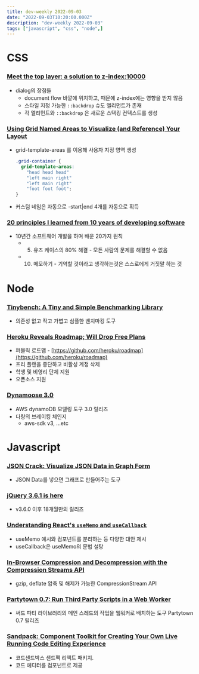 ```yaml
---
title: dev-weekly 2022-09-03
date: "2022-09-03T10:20:00.000Z"
description: "dev-weekly 2022-09-03"
tags: ["javascript", "css", "node",]
---
```


# CSS

### **[Meet the top layer: a solution to z-index:10000](https://developer.chrome.com/blog/what-is-the-top-layer)**

- dialog의 장점들
    - document flow 바깥에 위치하고, 때문에 z-index에는 영향을 받지 않음
    - 스타일 지정 가능한 `::backdrop` 슈도 엘리먼트가 존재
    - 각 엘리먼트와 `::backdrop` 은 새로운 스택킹 컨텍스트를 생성

### **[Using Grid Named Areas to Visualize (and Reference) Your Layout](https://css-tricks.com/using-grid-named-areas-to-visualize-and-reference-your-layout)**

- grid-template-areas 를 이용해 사용자 지정 영역 생성
    
    ```css
    .grid-container {
      grid-template-areas:
        "head head head"
        "left main right"
        "left main right"
        "foot foot foot";
    }
    ```
    
- 커스텀 네임은 자동으로 <custom-ident>-start|end 4개를 자동으로 획득

### **[20 principles I learned from 10 years of developing software](https://dev.to/ondrejsevcik/20-principles-i-learned-from-10-years-of-developing-software-5354)**

- 10년간 소프트웨어 개발을 하며 배운 20가지 원칙
    - 5. 유즈 케이스의 80% 해결 - 모든 사람의 문제를 해결할 수 없음
    - 10. 메모하기 - 기억할 것이라고 생각하는것은 스스로에게 거짓말 하는 것

# Node

### **[Tinybench: A Tiny and Simple Benchmarking Library](https://github.com/tinylibs/tinybench)**

- 의존성 없고 작고 가볍고 심플한 벤치마킹 도구

### **[Heroku Reveals Roadmap; Will Drop Free Plans](https://blog.heroku.com/next-chapter)**

- 퍼블릭 로드맵 - [https://github.com/heroku/roadmap](https://github.com/heroku/roadmap)
- 프리 플랜을 중단하고 비활성 계정 삭제
- 학생 및 비영리 단체 지원
- 오픈소스 지원

### **[Dynamoose 3.0](https://github.com/dynamoose/dynamoose/releases/tag/v3.0.0)**

- AWS dynamoDB 모델링 도구 3.0 릴리즈
- 다량의 브레이킹 체인지
    - aws-sdk v3, …etc

# Javascript

### **[JSON Crack: Visualize JSON Data in Graph Form](https://jsoncrack.com/editor)**

- JSON Data를 넣으면 그래프로 만들어주는 도구

### [jQuery 3.6.1 is here](https://blog.jquery.com/2022/08/26/jquery-3-6-1-maintenance-release/)

- v3.6.0 이후 18개월만의 릴리즈

### **[Understanding React's `useMemo` and `useCallback`](https://www.joshwcomeau.com/react/usememo-and-usecallback/)**

- useMemo 예시와 컴포넌트를 분리하는 등 다양한 대안 제시
- useCallback은 useMemo의 문법 설탕

### **[In-Browser Compression and Decompression with the Compression Streams API](https://developer.chrome.com/blog/compression-streams-api/)**

- gzip, deflate 압축 및 해제가 가능한 CompressionStream API

### **[Partytown 0.7: Run Third Party Scripts in a Web Worker](https://github.com/BuilderIO/partytown/releases/tag/v0.7.0)**

- 써드 파티 라이브러리의 메인 스레드의 작업을 웹워커로 배치하는 도구 Partytown 0.7 릴리즈

### **[Sandpack: Component Toolkit for Creating Your Own Live Running Code Editing Experience](https://sandpack.codesandbox.io/)**

- 코드샌드박스 샌드팩 리액트 패키지.
- 코드 에디터를 컴포넌트로 제공